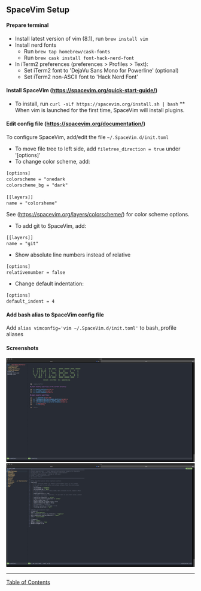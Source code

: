 ## SpaceVim Setup

#### Prepare terminal
- Install latest version of vim (8.1), run `brew install vim`
- Install nerd fonts
	- Run `brew tap homebrew/cask-fonts`
	- Run `brew cask install font-hack-nerd-font`
- In iTerm2 preferences (preferences > Profiles > Text):
	- Set iTerm2 font to 'DejaVu Sans Mono for Powerline' (optional)
	- Set iTerm2 non-ASCII font to 'Hack Nerd Font'

#### Install SpaceVim (https://spacevim.org/quick-start-guide/)
- To install, run `curl -sLf https://spacevim.org/install.sh | bash`
** When vim is launched for the first time, SpaceVim will install plugins.

#### Edit config file (https://spacevim.org/documentation/)
To configure SpaceVim, add/edit the file `~/.SpaceVim.d/init.toml`
- To move file tree to left side, add `filetree_direction = true` under '[options]'
- To change color scheme, add:

```
[options]
colorscheme = "onedark
colorscheme_bg = "dark"

[[layers]]
name = "colorsheme"
```
See (https://spacevim.org/layers/colorscheme/) for color scheme options.

- To add git to SpaceVim, add:
```
[[layers]]
name = "git"
```
- Show absolute line numbers instead of relative
```
[options]
relativenumber = false
```

- Change default indentation:
```
[options]
default_indent = 4
```

#### Add bash alias to SpaceVim config file
Add `alias vimconfig='vim ~/.SpaceVim.d/init.toml'` to bash_profile aliases


#### Screenshots
<img src="./spacevim_welcome.jpeg" width="800">
<img src="./vim_init.jpeg" width="800">

***
[Table of Contents](../README.md)